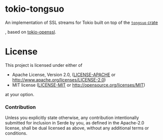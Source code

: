 # tokio-tongsuo

An implementation of SSL streams for Tokio built on top of the [`tongsuo` crate]

[`tongsuo` crate]: https://github.com/zh-jq/rust-tongsuo

, based on [tokio-openssl](https://github.com/tokio-rs/tokio-openssl).

# License

This project is licensed under either of

 * Apache License, Version 2.0, ([LICENSE-APACHE](LICENSE-APACHE) or
   http://www.apache.org/licenses/LICENSE-2.0)
 * MIT license ([LICENSE-MIT](LICENSE-MIT) or
   http://opensource.org/licenses/MIT)

at your option.

### Contribution

Unless you explicitly state otherwise, any contribution intentionally submitted
for inclusion in Serde by you, as defined in the Apache-2.0 license, shall be
dual licensed as above, without any additional terms or conditions.
